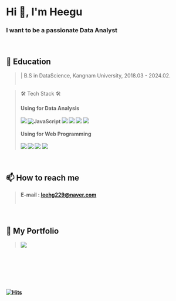 <h1 align="left">Hi 👋, I'm Heegu</h1>
<h3 align="left">I want to be a passionate Data Analyst</h3><br>


## 📒 Education
> | B.S in DataScience, Kangnam University, 2018.03 - 2024.02.<br><br>

>🛠 Tech Stack 🛠 <br><br>
><strong>Using for Data Analysis<strong> <br><br>
><img src="https://img.shields.io/badge/Python-3776AB?style=for-the-badge&logo=Python&logoColor=white">
><img alt="JavaScript" src ="https://img.shields.io/badge/Python-3776AB?&style=for-the-badge&logo=Python&logoColor=black"/>
><img src="https://img.shields.io/badge/tableau-white?style=for-the-badge&logo=tableau&logoColor=#E97627"> 
><img src="https://img.shields.io/badge/mysql-4479A1?style=for-the-badge&logo=mysql&logoColor=white"> 
><img src="https://img.shields.io/badge/mongodb-black?style=for-the-badge&logo=mongodb&logoColor=white"> 
><img src="https://img.shields.io/badge/Qgis-00AF9C?style=for-the-badge&logo=Qgis&logoColor=#589632"> 
<br><br>
><strong>Using for Web Programming</strong> <br><br>
><img src="https://img.shields.io/badge/javascript-yellow?style=for-the-badge&logo=javascript&logoColor=white"> 
><img src="https://img.shields.io/badge/html5-red?style=for-the-badge&logo=html5&logoColor=white"> 
><img src="https://img.shields.io/badge/css3-blue?style=for-the-badge&logo=css3&logoColor=yellow"> 
><img src="https://img.shields.io/badge/java-139BB4?style=for-the-badge&logo=java&logoColor=yellow">

<br>

## 📫 How to reach me 
> E-mail : leehg229@naver.com<br><br>

<br>

## 📌 My Portfolio 
> [<img src="https://img.shields.io/badge/notion-000000?style=for-the-badge&logo=notion&logoColor=#000000">](https://www.notion.so/Heegu-Lee-e697a3c3d06b468fb359231db8783adf)


<br><br><br><br><br>

[![Hits](https://hits.seeyoufarm.com/api/count/incr/badge.svg?url=https%3A%2F%2Fgithub.com%2FJewoos-lab&count_bg=%2379C83D&title_bg=%23555555&icon=&icon_color=%23E7E7E7&title=hits&edge_flat=false)](https://hits.seeyoufarm.com)
